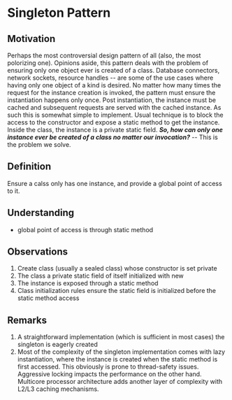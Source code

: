 ﻿# Singleton Pattern


## Motivation
Perhaps the most controversial design pattern of all (also, the most polorizing one). Opinions aside, this pattern deals with the problem of ensuring only one object ever is created of a class. Database connectors, network sockets, resource handles -- are some of the use cases where having only one object of a kind is desired. No matter how many times the request for the instance creation is invoked, the pattern must ensure the instantiation happens only once. Post instantiation, the instance must be cached and subsequent requests are served with the cached instance. As such this is somewhat simple to implement. Usual technique is to block the access to the constructor and expose a static method to get the instance. Inside the class, the instance is a private static field.
***So, how can only one instance ever be created of a class no matter our invocation?*** -- This is the problem we solve.

## Definition
Ensure a calss only has one instance, and provide a global point of access to it.

## Understanding
*	global point of access is through static method

## Observations
1.	Create class (usually a sealed class) whose constructor is set private
2.	The class a private static field of itself initialized with new
3.	The instance is exposed through a static method
4.	Class initialization rules ensure the static field is initialized before the static method access 

## Remarks
1.	A straightforward implementation (which is sufficient in most cases) the singleton is eagerly created
2.	Most of the complexity of the singleton implementation comes with lazy instantiation, where the instance is created when the static method is first accessed. This obviously is prone to thread-safety issues. Aggressive locking impacts the performance on the other hand. Multicore processor architecture adds another layer of complexity with L2/L3 caching mechanisms.